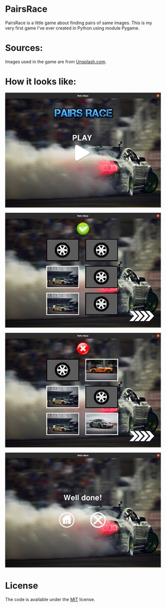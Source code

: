 # PairsRace
PairsRace is a little game about finding pairs of same images. This is my very first game I've ever created in Python using module Pygame.

# Sources:

Images used in the game are from [Unsplash.com](https://unsplash.com/).

# How it looks like:
![Image1](/images/screenshot01.png)

![Image2](/images/screenshot02.png)

![Image3](/images/screenshot03.png)

![Image4](/images/screenshot04.png)

# License

The code is available under the [MIT](https://github.com/MartinTam/PairsRace/blob/main/LICENSE) license.
